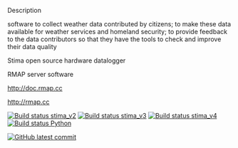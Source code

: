 Description

software to collect weather data contributed by citizens; to make
these data available for weather services and homeland security; to
provide feedback to the data contributors so that they have the tools
to check and improve their data quality

Stima open source hardware datalogger

RMAP server software

http://doc.rmap.cc

http://rmap.cc


[![Build status stima_v2](https://github.com/r-map/rmap/workflows/stima_v2/badge.svg)](https://github.com/r-map/rmap/actions?query=workflow%3Astima_v2)
[![Build status stima_v3](https://github.com/r-map/rmap/workflows/stima_v3/badge.svg)](https://github.com/r-map/rmap/actions?query=workflow%3Astima_v3)
[![Build status stima_v4](https://github.com/r-map/rmap/workflows/stima_v4/badge.svg)](https://github.com/r-map/rmap/actions?query=workflow%3Astima_v4)
[![Build status Python](https://github.com/r-map/rmap/workflows/Python/badge.svg)](https://github.com/r-map/rmap/actions?query=workflow%3APython)

[![GitHub latest commit](https://badgen.net/github/last-commit/r-map/rmap)](https://github.com/r-map/rmap/commit/)
